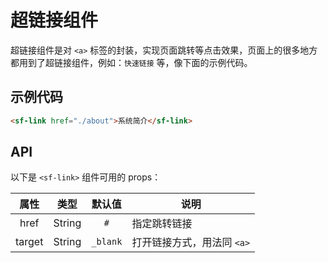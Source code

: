 # 超链接组件
超链接组件是对 `<a>` 标签的封装，实现页面跳转等点击效果，页面上的很多地方都用到了超链接组件，例如：`快速链接` 等，像下面的示例代码。

## 示例代码

```html
<sf-link href="./about">系统简介</sf-link>
```

## API
以下是 `<sf-link>` 组件可用的 props：

| 属性 | 类型 | 默认值 | 说明 |
| :---: | :---: | :---: | --- |
| href | String | `#` | 指定跳转链接 |
| target | String | `_blank` | 打开链接方式，用法同 `<a>` |

